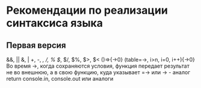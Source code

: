 # Рекомендации по реализации синтаксиса языка
## Первая версия
&&, ||
&, |
+, -, *, /, %
$*, $/, $%, $>, $<
()=>{->0}
(table=->, i>n, i=0, i++){->0}
Во время ->, когда сохраняются условия, функция передает результат не во внешнюю, а в свою функцию, куда указывает =->
или 
-> - аналог return
console.in, console.out или аналоги
